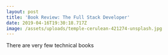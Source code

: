 ```yaml
---
layout: post
title: 'Book Review: The Full Stack Developer'
date: 2019-04-16T19:30:18.717Z
image: /assets/uploads/temple-cerulean-421274-unsplash.jpg
---
```

There are very few technical books
